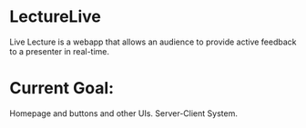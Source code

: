 # LectureLive
Live Lecture is a webapp that allows an audience to provide active feedback to a presenter in real-time. 

# Current Goal:
Homepage and buttons and other UIs. Server-Client System. 
